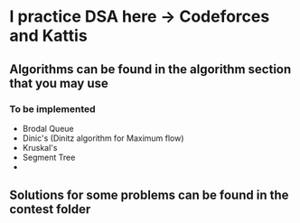 # I practice DSA here -> Codeforces and Kattis

## **Algorithms** can be found in the algorithm section that you may use

### To be implemented
  * Brodal Queue
  * Dinic's (Dinitz algorithm for Maximum flow)
  * Kruskal's
  * Segment Tree
  *

## Solutions for some problems can be found in the **contest** folder
